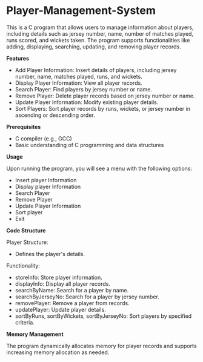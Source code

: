 # Player-Management-System

  This is a C program that allows users to manage information about players, including details such as jersey number, name, number of matches played, runs scored, and wickets taken. The program supports functionalities like adding, displaying, searching, updating, and removing player records.

**Features**
- Add Player Information: Insert details of players, including jersey number, name, matches played, runs, and wickets.
- Display Player Information: View all player records.
- Search Player: Find players by jersey number or name.
- Remove Player: Delete player records based on jersey number or name.
- Update Player Information: Modify existing player details.
- Sort Players: Sort player records by runs, wickets, or jersey number in ascending or descending order.

**Prerequisites**
- C compiler (e.g., GCC)
- Basic understanding of C programming and data structures

**Usage**

Upon running the program, you will see a menu with the following options:
- Insert player Information
- Display player Information
- Search Player
- Remove Player
- Update Player Information
- Sort player
- Exit

**Code Structure**

Player Structure:
  
  - Defines the player's details.

Functionality:
- storeInfo: Store player information.
- displayInfo: Display all player records.
- searchByName: Search for a player by name.
- searchByJerseyNo: Search for a player by jersey number.
- removePlayer: Remove a player from records.
- updatePlayer: Update player details.
- sortByRuns, sortByWickets, sortByJerseyNo: Sort players by specified criteria.

**Memory Management**
 
  The program dynamically allocates memory for player records and supports increasing memory allocation as needed.
